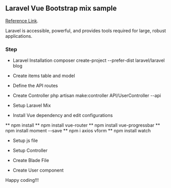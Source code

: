 ## Laravel Vue Bootstrap mix sample

[Reference Link](https://www.codecheef.org/article/vue-laravel-crud-example-with-vue-router-and-sweet-alert).

Laravel is accessible, powerful, and provides tools required for large, robust applications.

### Step

-   Laravel Installation
    composer create-project --prefer-dist laravel/laravel blog

-   Create items table and model

-   Define the API routes

-   Create Controller
    php artisan make:controller API/UserController --api

-   Setup Laravel Mix

-   Install Vue dependency and edit configurations

** npm install
** npm install vue-router
** npm install vue-progressbar
** npm install moment --save
** npm i axios vform
** npm install watch

-   Setup js file

-   Setup Controller

-   Create Blade File

-   Create User component

Happy coding!!!
